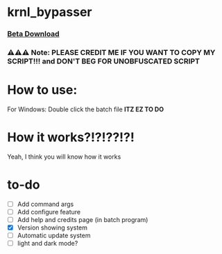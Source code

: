 # krnl_bypasser

### [Beta Download](https://github.com/Ongyj888/krnl_bypasser/releases/tag/v2.0-beta)

### ⚠️⚠️⚠️ Note: PLEASE CREDIT ME IF YOU WANT TO COPY MY SCRIPT!!! and DON'T BEG FOR UNOBFUSCATED SCRIPT

# How to use:
For Windows: 
Double click the batch file
**ITZ EZ TO DO**

# How it works?!?!??!?!
Yeah, I think you will know how it works

# to-do
- [ ] Add command args
- [ ] Add configure feature
- [ ] Add help and credits page (in batch program)
- [X] Version showing system
- [ ] Automatic update system
- [ ] light and dark mode?
